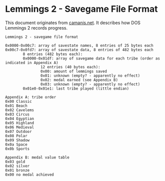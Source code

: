 # Lemmings 2 - Savegame File Format

This document originates from [camanis.net](https://www.camanis.net/lemmings/files/docs/lemmings_2_save_file_format.txt). It describes how DOS Lemmings 2 records progress.

```text
Lemmings 2 - savegame file format

0x0000-0x00c7: array of savestate names, 8 entries of 25 bytes each
0x00c7-0x0fd7: array of savestate data, 8 entries of 482 bytes each
        8 entries (482 bytes each):
        0x0000-0x01df: array of savegame data for each tribe (order as indicated in Appendix A)
                12 entries (40 bytes each):
                0x00: amount of lemmings saved
                0x01: unknown (empty? - apparently no effect)
                0x02: medal earned (see Appendix B)
                0x03: unknown (empty? - apparently no effect)
        0x01e0-0x01e1: last tribe played (little endian)

Appendix A: tribe order
0x00 Classic
0x01 Beach
0x02 Cavelems
0x03 Circus
0x04 Egyptian
0x05 Highland
0x06 Medieval
0x07 Outdoor
0x08 Polar
0x09 Shadow
0x0a Space
0x0b Sports

Appendix B: medal value table
0x03 gold
0x02 silver
0x01 bronze
0x00 no medal achieved
```
